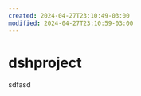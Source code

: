 ```yaml
---
created: 2024-04-27T23:10:49-03:00
modified: 2024-04-27T23:10:59-03:00
---
```


# dshproject

sdfasd
